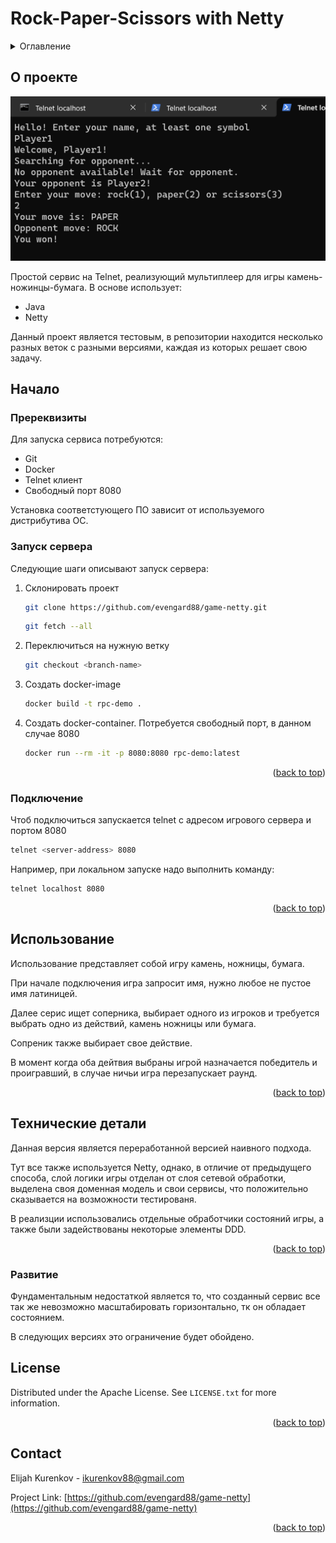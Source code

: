 <a id="readme-top"></a>

# Rock-Paper-Scissors with Netty

<!-- TABLE OF CONTENTS -->
<details>
  <summary>Оглавление</summary>
  <ol>
    <li>
      <a href="#about-the-project">О проекте</a>
    </li>
    <li>
      <a href="#getting-started">Начало</a>
      <ul>
        <li><a href="#prerequisites">Пререквизиты</a></li>
        <li><a href="#start">Запуск сервера</a></li>
        <li><a href="#connect">Подключение</a></li>
      </ul>
    </li>
    <li><a href="#usage">Использование</a></li>
    <li><a href="#tech-details">Технические детали</a></li>
    <li><a href="#license">License</a></li>
    <li><a href="#contact">Contact</a></li>

  </ol>
</details>

## <a id="about-the-project"></a>О проекте

![Демо][product-screenshot]


Простой сервис на Telnet, реализующий мультиплеер для игры камень-ножинцы-бумага.
В основе использует:
* Java 
* Netty

Данный проект является тестовым, в репозитории находится несколько разных веток с разными версиями,
каждая из которых решает свою задачу.

<!-- GETTING STARTED -->
## <a id="getting-started"></a>Начало

### <a id="prerequisites"></a>Пререквизиты

Для запуска сервиса потребуются:
* Git
* Docker 
* Telnet клиент
* Свободный порт 8080

Установка соответстующего ПО зависит от используемого дистрибутива ОС.

### <a id="start"></a> Запуск сервера

Следующие шаги описывают запуск сервера:

1. Склонировать проект
   ```sh
   git clone https://github.com/evengard88/game-netty.git
   ```
   ```sh
   git fetch --all
   ```
2. Переключиться на нужную ветку
   ```sh
   git checkout <branch-name>
   ```
3. Создать docker-image
   ```sh
   docker build -t rpc-demo .
   ```
4. Создать docker-container. Потребуется свободный порт, в данном случае 8080
   ```sh
   docker run --rm -it -p 8080:8080 rpc-demo:latest
   ```
<p align="right">(<a href="#readme-top">back to top</a>)</p>

### <a id="connect"></a> Подключение

Чтоб подключиться запускается telnet с адресом игрового сервера и портом 8080

   ```sh
   telnet <server-address> 8080
   ```
   Например, при локальном запуске надо выполнить команду:

   ```sh
   telnet localhost 8080
   ```
   
<p align="right">(<a href="#readme-top">back to top</a>)</p>

## <a id="usage"></a>Использование

Использование представляет собой игру камень, ножницы, бумага.

При начале подключения игра запросит имя, нужно любое не пустое имя латиницей.

Далее серис ищет соперника, выбирает одного из игроков и требуется выбрать одно из действий, камень ножницы или бумага.

Сопреник также выбирает свое действие.

В момент когда оба дейтвия выбраны игрой назначается победитель и проигравший, в случае ничьи игра перезапускает раунд. 


<p align="right">(<a href="#readme-top">back to top</a>)</p>

## <a id="tech-details"/>Технические детали

Данная версия является переработанной версией наивного подхода.

Тут все также используется Netty, однако, в отличие от предыдущего способа, слой логики
игры отделан от слоя сетевой обработки, выделена своя доменная модель и свои сервисы, что положительно
сказывается на возможности тестированя. 

В реализции использовались отдельные обработчики состояний игры, а также были задействованы некоторые элементы DDD.

<p align="right">(<a href="#readme-top">back to top</a>)</p>

### <a id="developing"/>Развитие
Фундаментальным недостаткой является то, что созданный сервис все так же невозможно масштабировать горизонтально, тк он обладает состоянием.

В следующих версиях это ограничение будет обойдено.

## License

Distributed under the Apache License. See `LICENSE.txt` for more information.

<p align="right">(<a href="#readme-top">back to top</a>)</p>


## Contact

Elijah Kurenkov - ikurenkov88@gmail.com

Project Link: [https://github.com/evengard88/game-netty](https://github.com/evengard88/game-netty)

<p align="right">(<a href="#readme-top">back to top</a>)</p>

[product-screenshot]: images/demo.png